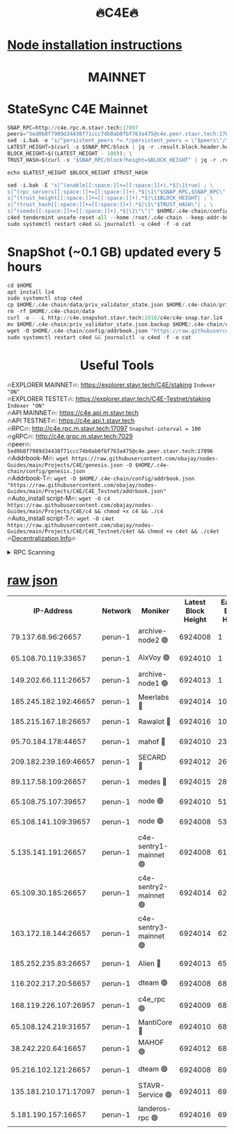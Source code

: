 <h1 align="center"> 🔥C4E🔥</h1>

[Node installation instructions](https://github.com/obajay/nodes-Guides/tree/main/Projects/C4E)
=

<h1 align="center"> MAINNET</h1>

# StateSync C4E Mainnet
```python
SNAP_RPC=http://c4e.rpc.m.stavr.tech:17097
peers="5ed0b8f7989d34438f71ccc74b0ab0fbf763a475@c4e.peer.stavr.tech:17096"
sed -i.bak -e "s/^persistent_peers *=.*/persistent_peers = \"$peers\"/" $HOME/.c4e-chain/config/config.toml
LATEST_HEIGHT=$(curl -s $SNAP_RPC/block | jq -r .result.block.header.height); \
BLOCK_HEIGHT=$((LATEST_HEIGHT - 100)); \
TRUST_HASH=$(curl -s "$SNAP_RPC/block?height=$BLOCK_HEIGHT" | jq -r .result.block_id.hash)

echo $LATEST_HEIGHT $BLOCK_HEIGHT $TRUST_HASH

sed -i.bak -E "s|^(enable[[:space:]]+=[[:space:]]+).*$|\1true| ; \
s|^(rpc_servers[[:space:]]+=[[:space:]]+).*$|\1\"$SNAP_RPC,$SNAP_RPC\"| ; \
s|^(trust_height[[:space:]]+=[[:space:]]+).*$|\1$BLOCK_HEIGHT| ; \
s|^(trust_hash[[:space:]]+=[[:space:]]+).*$|\1\"$TRUST_HASH\"| ; \
s|^(seeds[[:space:]]+=[[:space:]]+).*$|\1\"\"|" $HOME/.c4e-chain/config/config.toml
c4ed tendermint unsafe-reset-all --home /root/.c4e-chain --keep-addr-book
sudo systemctl restart c4ed && journalctl -u c4ed -f -o cat
```
# SnapShot (~0.1 GB) updated every 5 hours
```python
cd $HOME
apt install lz4
sudo systemctl stop c4ed
cp $HOME/.c4e-chain/data/priv_validator_state.json $HOME/.c4e-chain/priv_validator_state.json.backup
rm -rf $HOME/.c4e-chain/data
curl -o - -L http://c4e.snapshot.stavr.tech:1018/c4e/c4e-snap.tar.lz4 | lz4 -c -d - | tar -x -C $HOME/.c4e-chain --strip-components 2
mv $HOME/.c4e-chain/priv_validator_state.json.backup $HOME/.c4e-chain/data/priv_validator_state.json
wget -O $HOME/.c4e-chain/config/addrbook.json "https://raw.githubusercontent.com/obajay/nodes-Guides/main/Projects/C4E/addrbook.json"
sudo systemctl restart c4ed && journalctl -u c4ed -f -o cat
```
 <h1 align="center"> Useful Tools</h1>

🔥EXPLORER MAINNET🔥:  https://explorer.stavr.tech/C4E/staking            `Indexer "ON"` \
🔥EXPLORER TESTET🔥:   https://explorer.stavr.tech/C4E-Testnet/staking     `Indexer "ON"` \
🔥API MAINNET🔥:       https://c4e.api.m.stavr.tech \
🔥API TESTNET🔥:       https://c4e.api.t.stavr.tech \
🔥RPC🔥:               http://c4e.rpc.m.stavr.tech:17097                  `Snapshot-interval = 100` \
🔥gRPC🔥:              http://c4e.grpc.m.stavr.tech:7029 \
🔥peer🔥:              `5ed0b8f7989d34438f71ccc74b0ab0fbf763a475@c4e.peer.stavr.tech:17096` \
🔥Addrbook-M🔥:    ```wget https://raw.githubusercontent.com/obajay/nodes-Guides/main/Projects/C4E/genesis.json -O $HOME/.c4e-chain/config/genesis.json``` \
🔥Addrbook-T🔥:    ```wget -O $HOME/.c4e-chain/config/addrbook.json "https://raw.githubusercontent.com/obajay/nodes-Guides/main/Projects/C4E/C4E_Testnet/addrbook.json"``` \
🔥Auto_install script-M🔥: ```wget -O c4 https://raw.githubusercontent.com/obajay/nodes-Guides/main/Projects/C4E/c4 && chmod +x c4 && ./c4``` \
🔥Auto_install script-T🔥: ```wget -O c4et https://raw.githubusercontent.com/obajay/nodes-Guides/main/Projects/C4E/C4E_Testnet/c4et && chmod +x c4et && ./c4et``` \
🔥[Decentralization Info](https://github.com/obajay/StateSync-snapshots/tree/main/Projects/C4E/Decentralization)🔥




<details>
<summary>RPC Scanning</summary>

<h2 align="center"> We scan nodes in real time every 4 hours. And we provide the final result of RPC endpoints.
We cannot influence the operation of these nodes in any way. </h2>


```python
If Voting Power is higher than 0 --> then the Node is a validator of the network and may be subject to attack and be a potential threat to the chain.
```
```python
We marked such validators with a red symbol
```

</details>

[raw json](https://rpc-check.c4e.stavr.tech/c4e/rpc-c4e-result.json)
=



<table><tr><th>IP-Address</th><th>Network</th><th>Moniker</th><th>Latest Block Height</th><th>Earliest Block Height</th><th>Catching Up</th><th>Tx Index</th><th>Voting Power</th><th>Scan Time</th></tr><tr><td>79.137.68.96:26657</td><td>perun-1</td><td>archive-node2 🟢</td><td>6924008</td><td>1</td><td>False</td><td>on</td><td>0</td><td>2024-01-28T04:58:49.213255413UTC</td></tr><tr><td>65.108.70.119:33657</td><td>perun-1</td><td>AlxVoy 🟢</td><td>6924010</td><td>1</td><td>False</td><td>on</td><td>0</td><td>2024-01-28T04:59:03.277643493UTC</td></tr><tr><td>149.202.66.111:26657</td><td>perun-1</td><td>archive-node1 🟢</td><td>6924013</td><td>1</td><td>False</td><td>on</td><td>0</td><td>2024-01-28T04:59:19.416841445UTC</td></tr><tr><td>185.245.182.192:46657</td><td>perun-1</td><td>Meerlabs 🔴</td><td>6924014</td><td>1051501</td><td>False</td><td>on</td><td>527310</td><td>2024-01-28T04:59:26.701123567UTC</td></tr><tr><td>185.215.167.18:26657</td><td>perun-1</td><td>Rawalot 🔴</td><td>6924016</td><td>1090501</td><td>False</td><td>on</td><td>701423</td><td>2024-01-28T04:59:38.524068700UTC</td></tr><tr><td>95.70.184.178:44657</td><td>perun-1</td><td>mahof 🔴</td><td>6924010</td><td>2342001</td><td>False</td><td>off</td><td>1865533</td><td>2024-01-28T04:59:02.954350162UTC</td></tr><tr><td>209.182.239.169:46657</td><td>perun-1</td><td>SECARD 🔴</td><td>6924012</td><td>2616101</td><td>False</td><td>off</td><td>1136703</td><td>2024-01-28T04:59:14.530300631UTC</td></tr><tr><td>89.117.58.109:26657</td><td>perun-1</td><td>medes 🔴</td><td>6924015</td><td>2826001</td><td>False</td><td>off</td><td>1484927</td><td>2024-01-28T04:59:33.785005898UTC</td></tr><tr><td>65.108.75.107:39657</td><td>perun-1</td><td>node 🟢</td><td>6924010</td><td>5198801</td><td>False</td><td>on</td><td>0</td><td>2024-01-28T04:59:05.719682160UTC</td></tr><tr><td>65.108.141.109:39657</td><td>perun-1</td><td>node 🟢</td><td>6924008</td><td>5303301</td><td>False</td><td>on</td><td>0</td><td>2024-01-28T04:58:51.628178358UTC</td></tr><tr><td>5.135.141.191:26657</td><td>perun-1</td><td>c4e-sentry1-mainnet 🟢</td><td>6924008</td><td>6198001</td><td>False</td><td>on</td><td>0</td><td>2024-01-28T04:58:48.223290245UTC</td></tr><tr><td>65.109.30.185:26657</td><td>perun-1</td><td>c4e-sentry2-mainnet 🟢</td><td>6924014</td><td>6238301</td><td>False</td><td>on</td><td>0</td><td>2024-01-28T04:59:26.380779954UTC</td></tr><tr><td>163.172.18.144:26657</td><td>perun-1</td><td>c4e-sentry3-mainnet 🟢</td><td>6924014</td><td>6239001</td><td>False</td><td>on</td><td>0</td><td>2024-01-28T04:59:27.379632289UTC</td></tr><tr><td>185.252.235.83:26657</td><td>perun-1</td><td>Alien 🔴</td><td>6924013</td><td>6502501</td><td>False</td><td>on</td><td>1136703</td><td>2024-01-28T04:59:19.787432954UTC</td></tr><tr><td>116.202.217.20:56657</td><td>perun-1</td><td>dteam 🟢</td><td>6924008</td><td>6800901</td><td>False</td><td>on</td><td>0</td><td>2024-01-28T04:58:48.452343149UTC</td></tr><tr><td>168.119.226.107:26957</td><td>perun-1</td><td>c4e_rpc 🟢</td><td>6924009</td><td>6824009</td><td>False</td><td>on</td><td>0</td><td>2024-01-28T04:58:56.005062981UTC</td></tr><tr><td>65.108.124.219:31657</td><td>perun-1</td><td>MantiCore 🔴</td><td>6924010</td><td>6824010</td><td>False</td><td>off</td><td>193327</td><td>2024-01-28T04:59:02.545557706UTC</td></tr><tr><td>38.242.220.64:16657</td><td>perun-1</td><td>MAHOF 🟢</td><td>6924012</td><td>6885501</td><td>False</td><td>on</td><td>0</td><td>2024-01-28T04:59:17.049330578UTC</td></tr><tr><td>95.216.102.121:26657</td><td>perun-1</td><td>dteam 🟢</td><td>6924008</td><td>6915001</td><td>False</td><td>on</td><td>0</td><td>2024-01-28T04:58:48.760849297UTC</td></tr><tr><td>135.181.210.171:17097</td><td>perun-1</td><td>STAVR-Service 🟢</td><td>6924011</td><td>6921001</td><td>False</td><td>on</td><td>0</td><td>2024-01-28T04:59:06.051406753UTC</td></tr><tr><td>5.181.190.157:16657</td><td>perun-1</td><td>landeros-rpc 🟢</td><td>6924016</td><td>6922501</td><td>False</td><td>on</td><td>0</td><td>2024-01-28T04:59:38.223870815UTC</td></tr></table>
